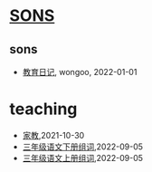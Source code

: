 # [SONS](https://wongoo.github.io/sons)

## sons
* [教育日记](/diary-2022), wongoo, 2022-01-01
# teaching
* [家教](/teaching/2021-10-30),2021-10-30
* [三年级语文下册组词](/teaching/yuwen/primary-school-grade-3-2nd-make-words),2022-09-05
* [三年级语文上册组词](/teaching/yuwen/primary-school-grade-3-1st-make-words),2022-09-05
